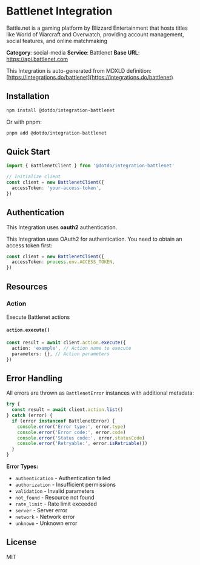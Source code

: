 # Battlenet Integration

Battle.net is a gaming platform by Blizzard Entertainment that hosts titles like World of Warcraft and Overwatch, providing account management, social features, and online matchmaking

**Category**: social-media
**Service**: Battlenet
**Base URL**: https://api.battlenet.com

This Integration is auto-generated from MDXLD definition: [https://integrations.do/battlenet](https://integrations.do/battlenet)

## Installation

```bash
npm install @dotdo/integration-battlenet
```

Or with pnpm:

```bash
pnpm add @dotdo/integration-battlenet
```

## Quick Start

```typescript
import { BattlenetClient } from '@dotdo/integration-battlenet'

// Initialize client
const client = new BattlenetClient({
  accessToken: 'your-access-token',
})
```

## Authentication

This Integration uses **oauth2** authentication.

This Integration uses OAuth2 for authentication. You need to obtain an access token first:

```typescript
const client = new BattlenetClient({
  accessToken: process.env.ACCESS_TOKEN,
})
```

## Resources

### Action

Execute Battlenet actions

#### `action.execute()`

```typescript
const result = await client.action.execute({
  action: 'example', // Action name to execute
  parameters: {}, // Action parameters
})
```

## Error Handling

All errors are thrown as `BattlenetError` instances with additional metadata:

```typescript
try {
  const result = await client.action.list()
} catch (error) {
  if (error instanceof BattlenetError) {
    console.error('Error type:', error.type)
    console.error('Error code:', error.code)
    console.error('Status code:', error.statusCode)
    console.error('Retryable:', error.isRetriable())
  }
}
```

**Error Types:**

- `authentication` - Authentication failed
- `authorization` - Insufficient permissions
- `validation` - Invalid parameters
- `not_found` - Resource not found
- `rate_limit` - Rate limit exceeded
- `server` - Server error
- `network` - Network error
- `unknown` - Unknown error

## License

MIT
